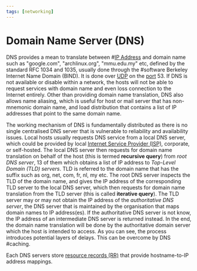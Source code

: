 ```yaml
---
tags: [networking]
---
```


# Domain Name Server (DNS)

DNS provides a mean to translate between #[IP Address](202206281021.md) and
domain name such as "google.com", "archlinux.org", "mmu.edu.my" etc, defined by
the standard RFC 1034 and 1035, usually done through the #software Berkeley
Internet Name Domain (BIND). It is done over [UDP](202206151759.md) on the
[port](202206151841.md) 53. If DNS is not available or disable within a network,
the hosts will not be able to request services with domain name and even loss
connection to the Internet entirely. Other than providing domain name
translation, DNS also allows name aliasing, which is useful for host or mail
server that has non-mnemonic domain name, and load distribution that contains a
list of IP addresses that point to the same domain name.

The working mechanism of DNS is fundamentally distributed as there is no single
centralised DNS server that is vulnerable to reliability and availability
issues. Local hosts usually requests DNS service from a local DNS server, which
could be provided by local [Internet Service Provider (ISP)](202209271141.md),
corporate, or self-hosted. The local DNS server then requests for domain name
translation on behalf of the host (this is termed **recursive query**) from
*root DNS server*, 13 of them which obtains a list of IP address to *Top-Level
Domain (TLD) servers*. TLD is referred to the domain name that has the suffix
such as org, net, com, fr, nl, my etc. The root DNS server inspects the TLD of
the domain name, and gives the IP address of the corresponding TLD server to the
local DNS server, which then requests for domain name translation from the TLD
server (this is called **iterative query**). The TLD server may or may not
obtain the IP address of the *authoritative DNS server*, the DNS server that is
maintained by the organisation that maps domain names to IP address(es). If the
authoritative DNS server is not know, the IP address of an intermediate DNS
server is returned instead. In the end, the domain name translation will be done
by the authoritative domain server which the host is intended to access. As you
can see, the process introduces potential layers of delays. This can be overcome
by DNS #caching.

Each DNS servers store [resource records (RR)](202302251909.md) that provide
hostname-to-IP address mappings.
